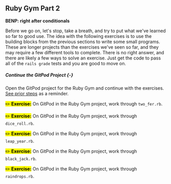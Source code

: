 ## Ruby Gym Part 2

**BENP: right after conditionals**

Before we go on, let's stop, take a breath, and try to put what we've learned so far to good use. The idea with the following exercises is to use the building blocks from the previous sections to write some small programs. These are longer projects than the exercises we've seen so far, and they may require a few different tools to complete. There is no right answer, and there are likely a few ways to solve an exercise. Just get the code to pass all of the `rails grade` tests and you are good to move on.

##### Continue the GitPod Project {-}

Open the GitPod project for the Ruby Gym and continue with the exercises. [See prior steps](#start-gitpod-project) as a reminder.

<mark>✏️ **Exercise:**</mark> On GitPod in the Ruby Gym project, work through `two_fer.rb`.

<mark>✏️ **Exercise:**</mark> On GitPod in the Ruby Gym project, work through `dice_roll.rb`.

<mark>✏️ **Exercise:**</mark> On GitPod in the Ruby Gym project, work through `leap_year.rb`.

<mark>✏️ **Exercise:**</mark> On GitPod in the Ruby Gym project, work through `black_jack.rb`.

<mark>✏️ **Exercise:**</mark> On GitPod in the Ruby Gym project, work through `raindrops.rb`.

